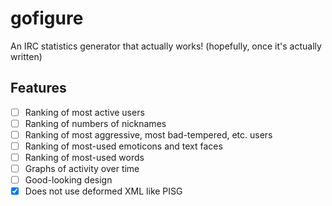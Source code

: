 # gofigure
An IRC statistics generator that actually works! (hopefully, once it's actually written)

## Features
- [ ] Ranking of most active users
- [ ] Ranking of numbers of nicknames
- [ ] Ranking of most aggressive, most bad-tempered, etc. users
- [ ] Ranking of most-used emoticons and text faces
- [ ] Ranking of most-used words
- [ ] Graphs of activity over time
- [ ] Good-looking design
- [x] Does not use deformed XML like PISG
